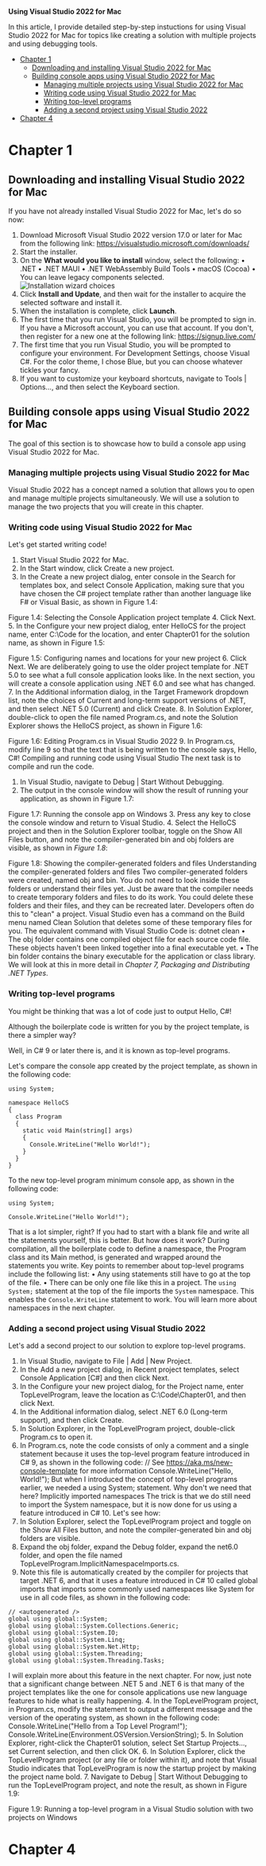 **Using Visual Studio 2022 for Mac**

In this article, I provide detailed step-by-step instuctions for using Visual Studio 2022 for Mac for topics like creating a solution with multiple projects and using debugging tools.

- [Chapter 1](#chapter-1)
  - [Downloading and installing Visual Studio 2022 for Mac](#downloading-and-installing-visual-studio-2022-for-mac)
  - [Building console apps using Visual Studio 2022 for Mac](#building-console-apps-using-visual-studio-2022-for-mac)
    - [Managing multiple projects using Visual Studio 2022 for Mac](#managing-multiple-projects-using-visual-studio-2022-for-mac)
    - [Writing code using Visual Studio 2022 for Mac](#writing-code-using-visual-studio-2022-for-mac)
    - [Writing top-level programs](#writing-top-level-programs)
    - [Adding a second project using Visual Studio 2022](#adding-a-second-project-using-visual-studio-2022)
- [Chapter 4](#chapter-4)

# Chapter 1

## Downloading and installing Visual Studio 2022 for Mac

If you have not already installed Visual Studio 2022 for Mac, let's do so now:

1.	Download Microsoft Visual Studio 2022 version 17.0 or later for Mac from the following link: https://visualstudio.microsoft.com/downloads/
2.	Start the installer.
3.	On the **What would you like to install** window, select the following:
•	.NET
•	.NET MAUI
•	.NET WebAssembly Build Tools
•	macOS (Cocoa)
•	You can leave legacy components selected.
![Installation wizard choices](B17442_01_01_Mac.png)
5.	Click **Install and Update**, and then wait for the installer to acquire the selected software and install it.
6.	When the installation is complete, click **Launch**.
7.	The first time that you run Visual Studio, you will be prompted to sign in. If you have a Microsoft account, you can use that account. If you don't, then register for a new one at the following link: https://signup.live.com/
8.	The first time that you run Visual Studio, you will be prompted to configure your environment. For Development Settings, choose Visual C#. For the color theme, I chose Blue, but you can choose whatever tickles your fancy.
9.	If you want to customize your keyboard shortcuts, navigate to Tools | Options…, and then select the Keyboard section.

## Building console apps using Visual Studio 2022 for Mac

The goal of this section is to showcase how to build a console app using Visual Studio 2022 for Mac. 

### Managing multiple projects using Visual Studio 2022 for Mac

Visual Studio 2022 has a concept named a solution that allows you to open and manage multiple projects simultaneously. We will use a solution to manage the two projects that you will create in this chapter.

### Writing code using Visual Studio 2022 for Mac

Let's get started writing code!

1.	Start Visual Studio 2022 for Mac.
2.	In the Start window, click Create a new project.
3.	In the Create a new project dialog, enter console in the Search for templates box, and select Console Application, making sure that you have chosen the C# project template rather than another language like F# or Visual Basic, as shown in Figure 1.4:
 
Figure 1.4: Selecting the Console Application project template
4.	Click Next.
5.	In the Configure your new project dialog, enter HelloCS for the project name, enter C:\Code for the location, and enter Chapter01 for the solution name, as shown in Figure 1.5:
 
Figure 1.5: Configuring names and locations for your new project
6.	Click Next.
We are deliberately going to use the older project template for .NET 5.0 to see what a full console application looks like. In the next section, you will create a console application using .NET 6.0 and see what has changed.
7.	In the Additional information dialog, in the Target Framework dropdown list, note the choices of Current and long-term support versions of .NET, and then select .NET 5.0 (Current) and click Create.
8.	In Solution Explorer, double-click to open the file named Program.cs, and note the Solution Explorer shows the HelloCS project, as shown in Figure 1.6:
 
Figure 1.6: Editing Program.cs in Visual Studio 2022
9.	In Program.cs, modify line 9 so that the text that is being written to the console says, Hello, C#!
Compiling and running code using Visual Studio
The next task is to compile and run the code.
1.	In Visual Studio, navigate to Debug | Start Without Debugging. 
2.	The output in the console window will show the result of running your application, as shown in Figure 1.7:
 
Figure 1.7: Running the console app on Windows
3.	Press any key to close the console window and return to Visual Studio.
4.	Select the HelloCS project and then in the Solution Explorer toolbar, toggle on the Show All Files button, and note the compiler-generated bin and obj folders are visible, as shown in *Figure 1.8*:
 
 Figure 1.8: Showing the compiler-generated folders and files
Understanding the compiler-generated folders and files
Two compiler-generated folders were created, named obj and bin. You do not need to look inside these folders or understand their files yet. Just be aware that the compiler needs to create temporary folders and files to do its work. You could delete these folders and their files, and they can be recreated later. Developers often do this to "clean" a project. Visual Studio even has a command on the Build menu named Clean Solution that deletes some of these temporary files for you. The equivalent command with Visual Studio Code is: dotnet clean
•	The obj folder contains one compiled object file for each source code file. These objects haven't been linked together into a final executable yet. 
•	The bin folder contains the binary executable for the application or class library. We will look at this in more detail in *Chapter 7, Packaging and Distributing .NET Types*.

### Writing top-level programs

You might be thinking that was a lot of code just to output Hello, C#! 

Although the boilerplate code is written for you by the project template, is there a simpler way?

Well, in C# 9 or later there is, and it is known as top-level programs.

Let's compare the console app created by the project template, as shown in the following code:
```
using System;

namespace HelloCS
{
  class Program
  {
    static void Main(string[] args)
    {
      Console.WriteLine("Hello World!");
    }
  }
}
```
To the new top-level program minimum console app, as shown in the following code:
```
using System;

Console.WriteLine("Hello World!");
```
That is a lot simpler, right? If you had to start with a blank file and write all the statements yourself, this is better. But how does it work? 
During compilation, all the boilerplate code to define a namespace, the Program class and its Main method, is generated and wrapped around the statements you write. 
Key points to remember about top-level programs include the following list:
•	Any using statements still have to go at the top of the file. 
•	There can be only one file like this in a project.
The `using System;` statement at the top of the file imports the `System` namespace. This enables the `Console.WriteLine` statement to work. You will learn more about namespaces in the next chapter. 

### Adding a second project using Visual Studio 2022

Let's add a second project to our solution to explore top-level programs.

1.	In Visual Studio, navigate to File | Add | New Project.
2.	In the Add a new project dialog, in Recent project templates, select Console Application [C#] and then click Next.
3.	In the Configure your new project dialog, for the Project name, enter TopLevelProgram, leave the location as C:\Code\Chapter01, and then click Next.
4.	In the Additional information dialog, select .NET 6.0 (Long-term support), and then click Create.
5.	In Solution Explorer, in the TopLevelProgram project, double-click Program.cs to open it.
6.	In Program.cs, note the code consists of only a comment and a single statement because it uses the top-level program feature introduced in C# 9, as shown in the following code:
// See https://aka.ms/new-console-template for more information
Console.WriteLine("Hello, World!");
But when I introduced the concept of top-level programs earlier, we needed a using System; statement. Why don't we need that here?
Implicitly imported namespaces
The trick is that we do still need to import the System namespace, but it is now done for us using a feature introduced in C# 10. Let's see how:
1.	In Solution Explorer, select the TopLevelProgram project and toggle on the Show All Files button, and note the compiler-generated bin and obj folders are visible.
2.	Expand the obj folder, expand the Debug folder, expand the net6.0 folder, and open the file named TopLevelProgram.ImplicitNamespaceImports.cs.
3.	Note this file is automatically created by the compiler for projects that target .NET 6, and that it uses a feature introduced in C# 10 called global imports that imports some commonly used namespaces like System for use in all code files, as shown in the following code:
```
// <autogenerated />
global using global::System;
global using global::System.Collections.Generic;
global using global::System.IO;
global using global::System.Linq;
global using global::System.Net.Http;
global using global::System.Threading;
global using global::System.Threading.Tasks;
```
I will explain more about this feature in the next chapter. For now, just note that a significant change between .NET 5 and .NET 6 is that many of the project templates like the one for console applications use new language features to hide what is really happening.
4.	In the TopLevelProgram project, in Program.cs, modify the statement to output a different message and the version of the operating system, as shown in the following code:
Console.WriteLine("Hello from a Top Level Program!");
Console.WriteLine(Environment.OSVersion.VersionString);
5.	In Solution Explorer, right-click the Chapter01 solution, select Set Startup Projects…, set Current selection, and then click OK. 
6.	In Solution Explorer, click the TopLevelProgram project (or any file or folder within it), and note that Visual Studio indicates that TopLevelProgram is now the startup project by making the project name bold.
7.	Navigate to Debug | Start Without Debugging to run the TopLevelProgram project, and note the result, as shown in Figure 1.9:
 
Figure 1.9: Running a top-level program in a Visual Studio solution with two projects on Windows


# Chapter 4

